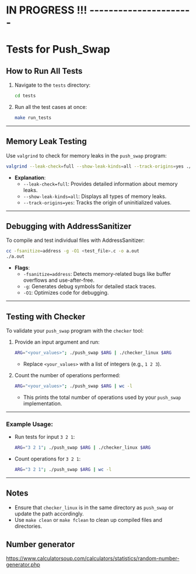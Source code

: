 # IN PROGRESS !!! ----------------------

# Tests for Push_Swap

## **How to Run All Tests**

1. Navigate to the `tests` directory:
   ```bash
   cd tests
   ```

2. Run all the test cases at once:
   ```bash
   make run_tests
   ```

---

## **Memory Leak Testing**

Use `valgrind` to check for memory leaks in the `push_swap` program:

```bash
valgrind --leak-check=full --show-leak-kinds=all --track-origins=yes ./push_swap
```

- **Explanation**:
  - `--leak-check=full`: Provides detailed information about memory leaks.
  - `--show-leak-kinds=all`: Displays all types of memory leaks.
  - `--track-origins=yes`: Tracks the origin of uninitialized values.

---

## **Debugging with AddressSanitizer**

To compile and test individual files with AddressSanitizer:

```bash
cc -fsanitize=address -g -O1 <test_file>.c -o a.out
./a.out
```

- **Flags**:
  - `-fsanitize=address`: Detects memory-related bugs like buffer overflows and use-after-free.
  - `-g`: Generates debug symbols for detailed stack traces.
  - `-O1`: Optimizes code for debugging.

---

## **Testing with Checker**

To validate your `push_swap` program with the `checker` tool:

1. Provide an input argument and run:

   ```bash
   ARG="<your_values>"; ./push_swap $ARG | ./checker_linux $ARG
   ```

   - Replace `<your_values>` with a list of integers (e.g., `1 2 3`).

2. Count the number of operations performed:

   ```bash
   ARG="<your_values>"; ./push_swap $ARG | wc -l
   ```

   - This prints the total number of operations used by your `push_swap` implementation.

---

### Example Usage:

- Run tests for input `3 2 1`:
  ```bash
  ARG="3 2 1"; ./push_swap $ARG | ./checker_linux $ARG
  ```

- Count operations for `3 2 1`:
  ```bash
  ARG="3 2 1"; ./push_swap $ARG | wc -l
  ```

---

## **Notes**

- Ensure that `checker_linux` is in the same directory as `push_swap` or update the path accordingly.
- Use `make clean` or `make fclean` to clean up compiled files and directories.

## Number generator
https://www.calculatorsoup.com/calculators/statistics/random-number-generator.php
